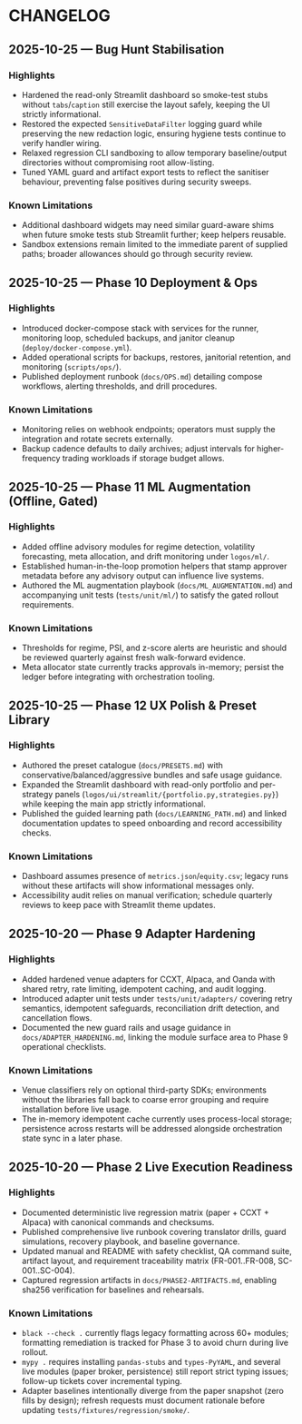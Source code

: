 # CHANGELOG

## 2025-10-25 — Bug Hunt Stabilisation

### Highlights
- Hardened the read-only Streamlit dashboard so smoke-test stubs without `tabs`/`caption` still exercise the layout safely, keeping the UI strictly informational.
- Restored the expected `SensitiveDataFilter` logging guard while preserving the new redaction logic, ensuring hygiene tests continue to verify handler wiring.
- Relaxed regression CLI sandboxing to allow temporary baseline/output directories without compromising root allow-listing.
- Tuned YAML guard and artifact export tests to reflect the sanitiser behaviour, preventing false positives during security sweeps.

### Known Limitations
- Additional dashboard widgets may need similar guard-aware shims when future smoke tests stub Streamlit further; keep helpers reusable.
- Sandbox extensions remain limited to the immediate parent of supplied paths; broader allowances should go through security review.

## 2025-10-25 — Phase 10 Deployment & Ops

### Highlights
- Introduced docker-compose stack with services for the runner, monitoring loop, scheduled backups, and janitor cleanup (`deploy/docker-compose.yml`).
- Added operational scripts for backups, restores, janitorial retention, and monitoring (`scripts/ops/`).
- Published deployment runbook (`docs/OPS.md`) detailing compose workflows, alerting thresholds, and drill procedures.

### Known Limitations
- Monitoring relies on webhook endpoints; operators must supply the integration and rotate secrets externally.
- Backup cadence defaults to daily archives; adjust intervals for higher-frequency trading workloads if storage budget allows.

## 2025-10-25 — Phase 11 ML Augmentation (Offline, Gated)

### Highlights
- Added offline advisory modules for regime detection, volatility forecasting, meta allocation, and drift monitoring under `logos/ml/`.
- Established human-in-the-loop promotion helpers that stamp approver metadata before any advisory output can influence live systems.
- Authored the ML augmentation playbook (`docs/ML_AUGMENTATION.md`) and accompanying unit tests (`tests/unit/ml/`) to satisfy the gated rollout requirements.

### Known Limitations
- Thresholds for regime, PSI, and z-score alerts are heuristic and should be reviewed quarterly against fresh walk-forward evidence.
- Meta allocator state currently tracks approvals in-memory; persist the ledger before integrating with orchestration tooling.

## 2025-10-25 — Phase 12 UX Polish & Preset Library

### Highlights
- Authored the preset catalogue (`docs/PRESETS.md`) with conservative/balanced/aggressive bundles and safe usage guidance.
- Expanded the Streamlit dashboard with read-only portfolio and per-strategy panels (`logos/ui/streamlit/{portfolio.py,strategies.py}`) while keeping the main app strictly informational.
- Published the guided learning path (`docs/LEARNING_PATH.md`) and linked documentation updates to speed onboarding and record accessibility checks.

### Known Limitations
- Dashboard assumes presence of `metrics.json`/`equity.csv`; legacy runs without these artifacts will show informational messages only.
- Accessibility audit relies on manual verification; schedule quarterly reviews to keep pace with Streamlit theme updates.

## 2025-10-20 — Phase 9 Adapter Hardening

### Highlights
- Added hardened venue adapters for CCXT, Alpaca, and Oanda with shared retry, rate limiting, idempotent caching, and audit logging.
- Introduced adapter unit tests under `tests/unit/adapters/` covering retry semantics, idempotent safeguards, reconciliation drift detection, and cancellation flows.
- Documented the new guard rails and usage guidance in `docs/ADAPTER_HARDENING.md`, linking the module surface area to Phase 9 operational checklists.

### Known Limitations
- Venue classifiers rely on optional third-party SDKs; environments without the libraries fall back to coarse error grouping and require installation before live usage.
- The in-memory idempotent cache currently uses process-local storage; persistence across restarts will be addressed alongside orchestration state sync in a later phase.

## 2025-10-20 — Phase 2 Live Execution Readiness

### Highlights
- Documented deterministic live regression matrix (paper + CCXT + Alpaca) with canonical commands and checksums.
- Published comprehensive live runbook covering translator drills, guard simulations, recovery playbook, and baseline governance.
- Updated manual and README with safety checklist, QA command suite, artifact layout, and requirement traceability matrix (FR-001..FR-008, SC-001..SC-004).
- Captured regression artifacts in `docs/PHASE2-ARTIFACTS.md`, enabling sha256 verification for baselines and rehearsals.

### Known Limitations
- `black --check .` currently flags legacy formatting across 60+ modules; formatting remediation is tracked for Phase 3 to avoid churn during live rollout.
- `mypy .` requires installing `pandas-stubs` and `types-PyYAML`, and several live modules (paper broker, persistence) still report strict typing issues; follow-up tickets cover incremental typing.
- Adapter baselines intentionally diverge from the paper snapshot (zero fills by design); refresh requests must document rationale before updating `tests/fixtures/regression/smoke/`.
